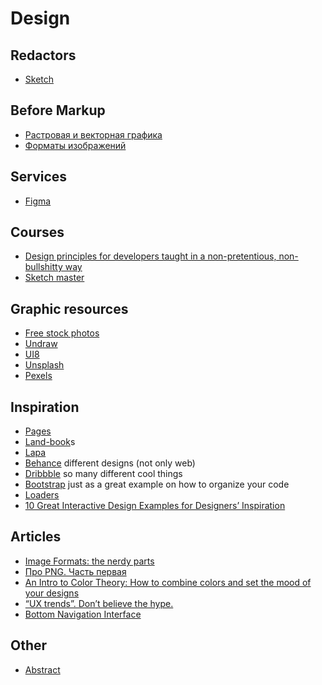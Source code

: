 # Design
## Redactors
- [Sketch](https://www.sketchapp.com/)
## Before Markup
- [Растровая и векторная графика](https://htmlacademy.ru/blog/111-rastr-vector)
- [Форматы изображений](https://htmlacademy.ru/blog/113-image-formats)
## Services
- [Figma](https://www.figma.com/)
## Courses
- [Design principles for developers taught in a non-pretentious, non-bullshitty way](https://designacademy.io/)
- [Sketch master](http://sketchmaster.com/)
## Graphic resources
- [Free stock photos](https://www.pexels.com/)
- [Undraw](https://undraw.co/)
- [UI8](https://ui8.net/?rel=leda)
- [Unsplash](https://unsplash.com/)
- [Pexels](https://www.pexels.com/)
## Inspiration
- [Pages](https://www.pages.xyz/)
- [Land-book](https://land-book.com/)s
- [Lapa](https://www.lapa.ninja/)
- [Behance](https://www.behance.net/) different designs (not only web)
- [Dribbble](https://dribbble.com/) so many different cool things
- [Bootstrap](http://getbootstrap.com/) just as a great example on how to organize your code
- [Loaders](https://codepen.io/anon/pen/zZBBYM)
- [10 Great Interactive Design Examples for Designers’ Inspiration](https://blog.prototypr.io/10-great-interactive-design-examples-for-designers-inspiration-147f5c68d866)
## Articles
- [Image Formats: the nerdy parts](https://speakerdeck.com/lara/image-formats-the-nerdy-parts)
- [Про PNG. Часть первая](https://www.artlebedev.ru/technogrette/img/png-1/)
- [An Intro to Color Theory: How to combine colors and set the mood of your designs](https://medium.freecodecamp.org/an-intro-to-color-theory-how-to-combine-colors-and-set-the-mood-of-your-designs-79bf5a45b3d)
- [“UX trends”. Don’t believe the hype.](https://blog.prototypr.io/ux-trends-dont-believe-the-hype-f4334dfbc2f0)
- [Bottom Navigation Interface](https://blog.prototypr.io/bottom-navigation-interface-fa4bff52065f)
## Other
- [Abstract](https://www.goabstract.com/)